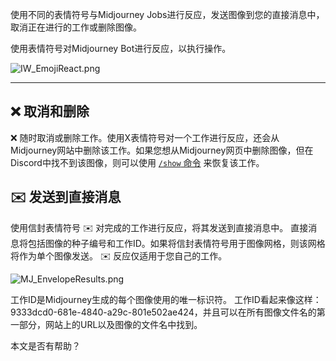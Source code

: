 使用不同的表情符号与Midjourney Jobs进行反应，发送图像到您的直接消息中，取消正在进行的工作或删除图像。

使用表情符号对Midjourney Bot进行反应，以执行操作。

![IW_EmojiReact.png](https://cdn.document360.io/3040c2b6-fead-4744-a3a9-d56d621c6c7e/Images/Documentation/IW_EmojiReact.png)

___

## ❌ 取消和删除

❌ 随时取消或删除工作。使用X表情符号对一个工作进行反应，还会从Midjourney网站中删除该工作。如果您想从Midjourney网页中删除图像，但在Discord中找不到该图像，则可以使用 [`/show` 命令](https://docs.midjourney.com/show-job) 来恢复该工作。

## ✉️ 发送到直接消息

使用信封表情符号 ✉️ 对完成的工作进行反应，将其发送到直接消息中。 直接消息将包括图像的种子编号和工作ID。如果将信封表情符号用于图像网格，则该网格将作为单个图像发送。 ✉️ 反应仅适用于您自己的工作。

![MJ_EnvelopeResults.png](https://cdn.document360.io/3040c2b6-fead-4744-a3a9-d56d621c6c7e/Images/Documentation/MJ_EnvelopeResults.png)

工作ID是Midjourney生成的每个图像使用的唯一标识符。 工作ID看起来像这样：9333dcd0-681e-4840-a29c-801e502ae424，并且可以在所有图像文件名的第一部分，网站上的URL以及图像的文件名中找到。

本文是否有帮助？